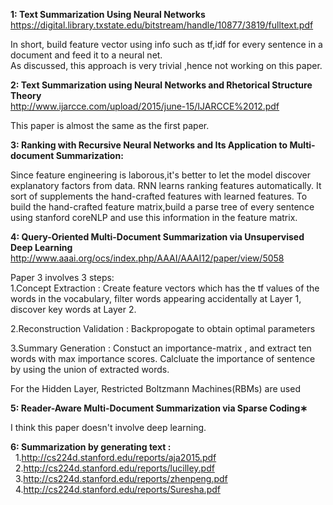 <b>1: Text Summarization Using Neural Networks  </b>  
https://digital.library.txstate.edu/bitstream/handle/10877/3819/fulltext.pdf  

In short, build feature vector using info such as tf,idf for every sentence in a document and feed it to a neural net.  
As discussed, this approach is very trivial ,hence not working on this paper. 

<b>2: Text Summarization using Neural Networks and Rhetorical Structure Theory </b>  
http://www.ijarcce.com/upload/2015/june-15/IJARCCE%2012.pdf  

This paper is almost the same as the first paper.  

<b>3: Ranking with Recursive Neural Networks and Its Application to Multi-document Summarization:  </b>  

Since feature engineering is laborous,it's better to let the model discover
explanatory factors from data. RNN learns ranking features automatically.
It sort of supplements the hand-crafted features with learned features.
To build the hand-crafted feature matrix,build a parse tree of every sentence using stanford coreNLP and 
use this information in the feature matrix.

<b>4: Query-Oriented Multi-Document Summarization via Unsupervised Deep Learning  </b>  
http://www.aaai.org/ocs/index.php/AAAI/AAAI12/paper/view/5058  

Paper 3 involves 3 steps:  
1.Concept Extraction :  Create feature vectors which has the tf values of the words in the vocabulary, filter words appearing accidentally at Layer 1, discover key words at Layer 2.  
  
2.Reconstruction Validation : Backpropogate to obtain optimal parameters  
  
3.Summary Generation  :  Constuct an importance-matrix , and extract ten words with max importance scores. Calcluate the importance of sentence by using the union of extracted words.  
  
For the Hidden Layer, Restricted Boltzmann Machines(RBMs) are used  

<b>5: Reader-Aware Multi-Document Summarization via Sparse Coding∗  </b>

I think this paper doesn't involve deep learning.  


<b>6: Summarization by generating text :  </b><br>
&nbsp;&nbsp;1.http://cs224d.stanford.edu/reports/aja2015.pdf<br>
&nbsp;&nbsp;2.http://cs224d.stanford.edu/reports/lucilley.pdf<br>
&nbsp;&nbsp;3.http://cs224d.stanford.edu/reports/zhenpeng.pdf<br>
&nbsp;&nbsp;4.http://cs224d.stanford.edu/reports/Suresha.pdf<br>







